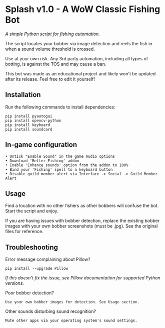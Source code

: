# Splash v1.0 - A WoW Classic Fishing Bot

*A simple Python script for fishing automation.*

The script locates your bobber via image detection and reels the fish in when a sound volume threshold is crossed.

Use at your own risk. Any 3rd party automation, including all types of botting, is against the TOS and may cause a ban.

This bot was made as an educational project and likely won't be updated after its release. Feel free to edit it yourself!


## Installation

Run the following commands to install dependencies:

```
pip install pyautogui
pip install opencv-python
pip install keyboard
pip install soundcard
```

## In-game configuration

```
• Untick "Enable Sound" in the game Audio options
• Download 'Better Fishing' addon
• Enable 'Enhance sounds' option from the addon to 100%
• Bind your 'Fishing' spell to a keyboard button
• Disable guild member alert via Interface -> Social -> Guild Member Alert
```

## Usage

Find a location with no other fishers as other bobbers will confuse the bot. Start the script and enjoy.

If you are having issues with bobber detection, replace the existing bobber images with your own bobber screenshots (must be .jpg). See the original files for reference.


## Troubleshooting

Error message complaining about Pillow?
```
pip install --upgrade Pillow
```
*If this doesn't fix the issue, see Pillow documentation for supported Python versions.*

Poor bobber detection?
```
Use your own bobber images for detection. See Usage section.
```

Other sounds disturbing sound recognition?
```
Mute other apps via your operating system's sound settings.
```